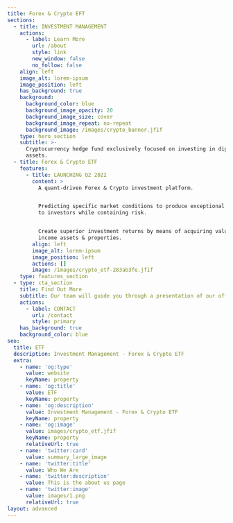 ```yaml
---
title: Forex & Crypto EFT
sections:
  - title: INVESTMENT MANAGEMENT
    actions:
      - label: Learn More
        url: /about
        style: link
        new_window: false
        no_follow: false
    align: left
    image_alt: lorem-ipsum
    image_position: left
    has_background: true
    background:
      background_color: blue
      background_image_opacity: 20
      background_image_size: cover
      background_image_repeat: no-repeat
      background_image: /images/crypto_banner.jfif
    type: hero_section
    subtitle: >-
      Cryptocurrency hedge fund exclusively focused on investing in digital
      assets.
  - title: Forex & Crypto ETF
    features:
      - title: LAUNCHING Q2 2022
        content: >
          A quant-driven Forex & Crypto investment platform.


          Predicting specific market conditions to produce exceptional returns
          to investors while containing risk.


          Create superior investment returns by means of acquiring value-add
          income assets & properties.
        align: left
        image_alt: lorem-ipsum
        image_position: left
        actions: []
        image: /images/crypto_etf-283ab3fe.jfif
    type: features_section
  - type: cta_section
    title: Find Out More
    subtitle: Our team will guide you through a presentation of our offerings.
    actions:
      - label: CONTACT
        url: /contact
        style: primary
    has_background: true
    background_color: blue
seo:
  title: ETF
  description: Investment Management - Forex & Crypto ETF
  extra:
    - name: 'og:type'
      value: website
      keyName: property
    - name: 'og:title'
      value: ETF
      keyName: property
    - name: 'og:description'
      value: Investment Management - Forex & Crypto ETF
      keyName: property
    - name: 'og:image'
      value: images/crypto_etf.jfif
      keyName: property
      relativeUrl: true
    - name: 'twitter:card'
      value: summary_large_image
    - name: 'twitter:title'
      value: Who We Are
    - name: 'twitter:description'
      value: This is the about us page
    - name: 'twitter:image'
      value: images/1.png
      relativeUrl: true
layout: advanced
---
```

